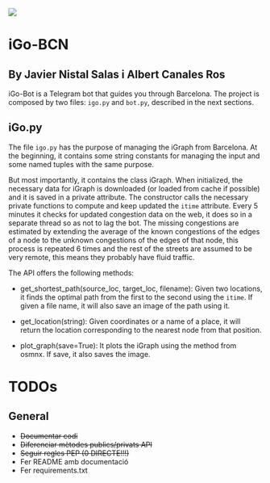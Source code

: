 ![](/images/banner.png)

# iGo-BCN
## By Javier Nistal Salas i Albert Canales Ros

iGo-Bot is a Telegram bot that guides you through Barcelona. The project is composed by two files: `igo.py` and `bot.py`, described in the next sections.

## iGo.py

The file `igo.py` has the purpose of managing the iGraph from Barcelona. At the beginning, it contains some string constants for managing the input and some named tuples with the same purpose.

But most importantly, it contains the class iGraph. When initialized, the necessary data for iGraph is downloaded (or loaded from cache if possible) and it is saved in a private attribute. The constructor calls the necessary private functions to compute and keep updated the `itime` attribute. Every 5 minutes it checks for updated congestion data on the web, it does so in a separate thread so as not to lag the bot. The missing congestions are estimated by extending the average of the known congestions of the edges of a node to the unknown congestions of the edges of that node, this process is repeated 6 times and the rest of the streets are assumed to be very remote, this means they probably have fluid traffic.

The API offers the following methods:

-  get_shortest_path(source_loc, target_loc, filename): Given two locations, it finds the optimal path from the first to the second using the `itime`. If given a file name, it will also save an image of the path using it. 

- get_location(string): Given coordinates or a name of a place, it will return the location corresponding to the nearest node from that position.

- plot_graph(save=True): It plots the iGraph using the method from osmnx. If save, it also saves the image.

# TODOs

## General
- ~~Documentar codi~~
- ~~Diferenciar mètodes publics/privats API~~
- ~~Seguir regles PEP (0 DIRECTE!!!)~~
- Fer README amb documentació
- Fer requirements.txt

